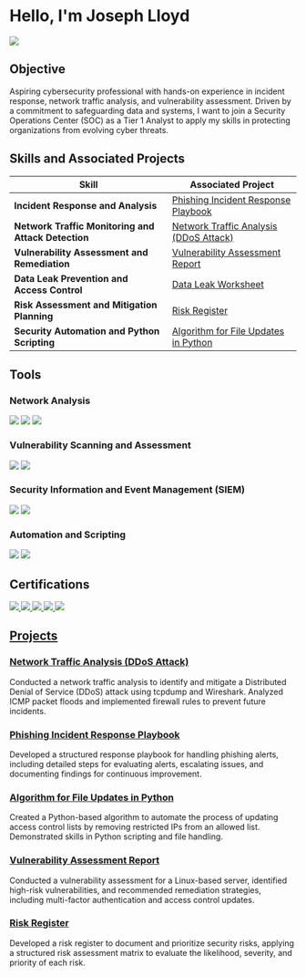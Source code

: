 # Hello, I'm Joseph Lloyd
<a href="https://linkedin.com"><img src="https://img.shields.io/badge/-LinkedIn-0072b1?&style=for-the-badge&logo=linkedin&logoColor=white" /></a>

## Objective
Aspiring cybersecurity professional with hands-on experience in incident response, network traffic analysis, and vulnerability assessment. Driven by a commitment to safeguarding data and systems, I want to join a Security Operations Center (SOC) as a Tier 1 Analyst to apply my skills in protecting organizations from evolving cyber threats.

## Skills and Associated Projects
| Skill                                         | Associated Project                                                                                                             |
|-----------------------------------------------|-------------------------------------------------------------------------------------------------------------------------------|
| **Incident Response and Analysis**            | [Phishing Incident Response Playbook](https://github.com/JLSecOps/JLcyberfortress/blob/main/incident-response/Phishing%20incident%20response%20playbook.md)                                        |
| **Network Traffic Monitoring and Attack Detection** | [Network Traffic Analysis (DDoS Attack)](https://github.com/JLSecOps/JLcyberfortress/blob/main/labs/Cybersecurity%20incident%20report%20network%20traffic%20analysis.md)                              |
| **Vulnerability Assessment and Remediation**   | [Vulnerability Assessment Report](https://github.com/JLSecOps/JLcyberfortress/blob/main/reports/Vulnerability%20assessment%20report.md)                                     |
| **Data Leak Prevention and Access Control**    | [Data Leak Worksheet](https://github.com/JLSecOps/JLcyberfortress/blob/main/incident-response/Data%20leak%20worksheet.md)                                                       |
| **Risk Assessment and Mitigation Planning**    | [Risk Register](https://github.com/JLSecOps/JLcyberfortress/blob/main/projects/penetration-testing/Risk%20register.md)                                                                 |
| **Security Automation and Python Scripting**   | [Algorithm for File Updates in Python](https://github.com/JLSecOps/JLcyberfortress/blob/main/scripts/Algorithm%20for%20file%20updates%20in%20Python.md)                                 |

## Tools

### Network Analysis
<div>
    <img src="https://img.shields.io/badge/-Wireshark-1679A7?&style=for-the-badge&logo=Wireshark&logoColor=white" />
    <img src="https://img.shields.io/badge/-tcpdump-4A154B?&style=for-the-badge&logo=tcpdump&logoColor=white" />
    <img src="https://img.shields.io/badge/-Splunk-000000?&style=for-the-badge&logo=Splunk&logoColor=white" />
</div>

### Vulnerability Scanning and Assessment
<div>
    <img src="https://img.shields.io/badge/-Nessus-00C7B7?&style=for-the-badge&logo=Nessus&logoColor=white" />
    <img src="https://img.shields.io/badge/-Microsoft_Defender_for_Endpoint-00A4EF?&style=for-the-badge&logo=Microsoft&logoColor=white" />
</div>

### Security Information and Event Management (SIEM)
<div>
    <img src="https://img.shields.io/badge/-Elastic_Stack-005571?&style=for-the-badge&logo=Elastic&logoColor=white" />
    <img src="https://img.shields.io/badge/-TheHive-FFDD44?&style=for-the-badge&logo=TheHive&logoColor=black" />
</div>

### Automation and Scripting
<div>
    <img src="https://img.shields.io/badge/-Python-3776AB?&style=for-the-badge&logo=Python&logoColor=white" />
    <img src="https://img.shields.io/badge/-PowerShell-5391FE?&style=for-the-badge&logo=PowerShell&logoColor=white" />
</div>

## Certifications
<div>
    <a href="https://coursera.org/verify/professional-cert/N5EOZM160IC1"><img src="https://img.shields.io/badge/-Google%20Cybersecurity%20Certificate-4285F4?&style=for-the-badge&logo=Google&logoColor=white" />
    <a href="https://github.com/JLSecOps/JLcyberfortress/blob/main/certifications/NIST_RMF_Certificate.pdf"><img src="https://img.shields.io/badge/-NIST%20RMF%20Introductory%20Course-blue?style=for-the-badge&logo=NIST&logoColor=white" />
    <a href="https://github.com/JLSecOps/JLcyberfortress/blob/main/certifications/NIST%20SP_800-53_Certificate.pdf"><img src="https://img.shields.io/badge/-NIST%20SP%20800--53-green?style=for-the-badge&logo=NIST&logoColor=white" />
    <a href="https://github.com/JLSecOps/JLcyberfortress/blob/main/certifications/NIST%20SP_800-53A_Certificate.pdf"><img src="https://img.shields.io/badge/-NIST%20SP%20800--53A-orange?style=for-the-badge&logo=NIST&logoColor=white" />
    <a href="https://github.com/JLSecOps/JLcyberfortress/blob/main/certifications/NIST%20SP_800-53B_Certificate.pdf"><img src="https://img.shields.io/badge/-NIST%20SP%20800--53B-purple?style=for-the-badge&logo=NIST&logoColor=white" />
</div>

## Projects
### [Network Traffic Analysis (DDoS Attack)](https://github.com/JLSecOps/JLcyberfortress/blob/main/labs/Cybersecurity%20incident%20report%20network%20traffic%20analysis.md)
Conducted a network traffic analysis to identify and mitigate a Distributed Denial of Service (DDoS) attack using tcpdump and Wireshark. Analyzed ICMP packet floods and implemented firewall rules to prevent future incidents.

### [Phishing Incident Response Playbook](https://github.com/JLSecOps/JLcyberfortress/blob/main/incident-response/Phishing%20incident%20response%20playbook.md)
Developed a structured response playbook for handling phishing alerts, including detailed steps for evaluating alerts, escalating issues, and documenting findings for continuous improvement.

### [Algorithm for File Updates in Python](https://github.com/JLSecOps/JLcyberfortress/blob/main/scripts/Algorithm%20for%20file%20updates%20in%20Python.md)
Created a Python-based algorithm to automate the process of updating access control lists by removing restricted IPs from an allowed list. Demonstrated skills in Python scripting and file handling.

### [Vulnerability Assessment Report](https://github.com/JLSecOps/JLcyberfortress/blob/main/reports/Vulnerability%20assessment%20report.md)
Conducted a vulnerability assessment for a Linux-based server, identified high-risk vulnerabilities, and recommended remediation strategies, including multi-factor authentication and access control updates.

### [Risk Register](https://github.com/JLSecOps/JLcyberfortress/blob/main/projects/penetration-testing/Risk%20register.md)
Developed a risk register to document and prioritize security risks, applying a structured risk assessment matrix to evaluate the likelihood, severity, and priority of each risk.
